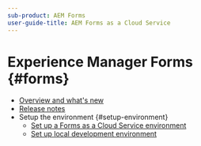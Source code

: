 ```yaml
---
sub-product: AEM Forms
user-guide-title: AEM Forms as a Cloud Service
---
```


# Experience Manager Forms {#forms}

+ [Overview and what's new](overview.md)
+ [Release notes](release-notes.md)
+ Setup the environment {#setup-environment}
    + [Set up a Forms as a Cloud Service environment](setup-forms-cloud-service.md)
    + [Set up local development environment](setup-local-development-environment.md)